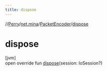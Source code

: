 ```yaml
---
title: dispose
---
```

//[Perry](../../../index.html)/[net.mina](../index.html)/[PacketEncoder](index.html)/[dispose](dispose.html)



# dispose



[jvm]\
open override fun [dispose](dispose.html)(session: IoSession?)





